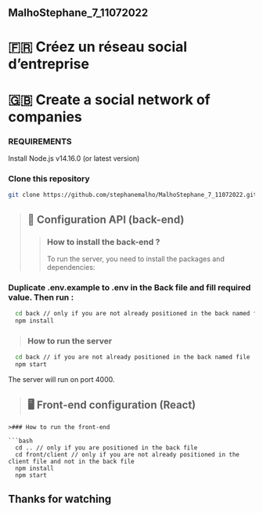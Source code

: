 ## MalhoStephane_7_11072022

# 🇫🇷 Créez un réseau social d’entreprise
# 🇬🇧 Create a social network of companies

### REQUIREMENTS

Install Node.js v14.16.0 (or latest version)

### Clone this repository

```bash
git clone https://github.com/stephanemalho/MalhoStephane_7_11072022.git
```
>## 📡 Configuration API (back-end)
>>### How to install the back-end ?
>>To run the server, you need to install the packages and dependencies:
### Duplicate .env.example to .env in the Back file and fill required value. Then run :

```bash
  cd back // only if you are not already positioned in the back named file
  npm install
```

>### How to run the server
```bash
  cd back // if you are not already positioned in the back named file
  npm start
```
The server will run on port 4000.


>## 🖥 Front-end configuration (React) 
```
>### How to run the front-end

```bash
  cd .. // only if you are positioned in the back file
  cd front/client // only if you are not already positioned in the client file and not in the back file
  npm install
  npm start
```


## Thanks for watching
